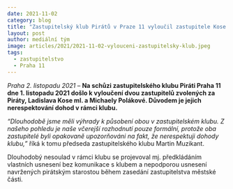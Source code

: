 ```yaml
---
date: 2021-11-02
category: blog
title: "Zastupitelský klub Pirátů v Praze 11 vyloučil zastupitele Kose a Polákovou, důvodem je nerespektování dohod v klubu"
layout: post
author: mediální tým
image: articles/2021/2021-11-02-vylouceni-zastupitelsky-klub.jpeg
tags:
  - zastupitelstvo
  - Praha 11
---
```


*Praha 2. listopadu 2021* – **Na schůzi zastupitelského klubu Piráti Praha 11 dne 1. listopadu 2021 došlo k vyloučení dvou zastupitelů zvolených za Piráty, Ladislava Kose ml. a Michaely Polákové. Důvodem je jejich nerespektování dohod v rámci klubu.**

*“Dlouhodobě jsme měli výhrady k působení obou v zastupitelském klubu. Z našeho pohledu je naše včerejší rozhodnutí pouze formální, protože oba zastupitelé byli opakovaně upozorňováni na fakt, že nerespektuji dohody klubu,”* říká k tomu předseda zastupitelského klubu Martin Muzikant.

Dlouhodobý nesoulad v rámci klubu se projevoval mj. předkládáním vlastních usnesení bez komunikace s klubem a nepodporou usnesení navržených pirátským starostou během zasedání zastupitelstva městské části.
